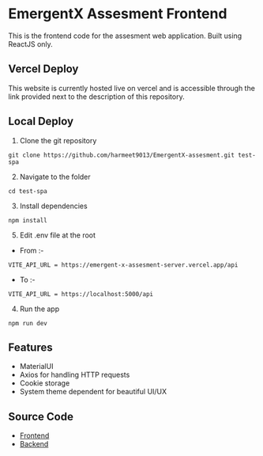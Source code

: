# EmergentX Assesment Frontend

This is the frontend code for the assesment web application. Built using ReactJS only.

## Vercel Deploy
This website is currently hosted live on vercel and is accessible through the link provided next to the description of this repository.

## Local Deploy
1. Clone the git repository
```
git clone https://github.com/harmeet9013/EmergentX-assesment.git test-spa
```
2. Navigate to the folder
```
cd test-spa
```
3. Install dependencies
```
npm install
```
5. Edit .env file at the root
* From :-
```
VITE_API_URL = https://emergent-x-assesment-server.vercel.app/api
```
* To :- 
```
VITE_API_URL = https://localhost:5000/api
```
4. Run the app
```
npm run dev
```
## Features
* MaterialUI
* Axios for handling HTTP requests
* Cookie storage
* System theme dependent for beautiful UI/UX

## Source Code
* [Frontend](https://github.com/harmeet9013/EmergentX-assesment)
* [Backend](https://github.com/harmeet9013/EmergentX-assesment-server)